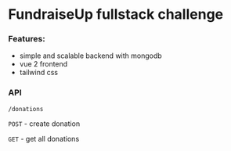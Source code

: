 # FundraiseUp fullstack challenge

### Features:

- simple and scalable backend with mongodb
- vue 2 frontend
- tailwind css


### API

```
/donations
```

`POST` - create donation

`GET` - get all donations